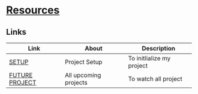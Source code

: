 #     [Resources](/Resource.md)

  ##    Links 
  
  Link|About|Description
  ---|---|---
  [SETUP](/SETUP.md)|Project Setup| To initlialize my project
  [FUTURE PROJECT](/FUTURE%20PROJECT.md)|All upcoming projects|To watch all project



<!-- ##    Guideline -->

